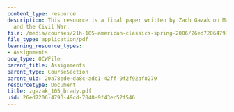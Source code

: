 ```yaml
---
content_type: resource
description: This resource is a final paper written by Zach Gazak on Mathew Brady
  and the Civil War.
file: /media/courses/21h-105-american-classics-spring-2006/26ed7206479349cd70489f43ec52f546_zgazak_105_brady.pdf
file_type: application/pdf
learning_resource_types:
- Assignments
ocw_type: OCWFile
parent_title: Assignments
parent_type: CourseSection
parent_uid: 20a78ede-da8c-adc1-42ff-9f2f92af8279
resourcetype: Document
title: zgazak_105_brady.pdf
uid: 26ed7206-4793-49cd-7048-9f43ec52f546
---
```

